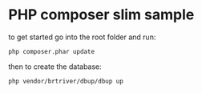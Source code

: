 PHP composer slim sample
========

to get started go into the root folder and run:

`php composer.phar update`

then to create the database:

`php vendor/brtriver/dbup/dbup up`